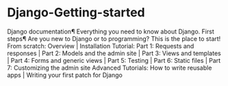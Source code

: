 # Django-Getting-started
Django documentation¶ Everything you need to know about Django.  First steps¶ Are you new to Django or to programming? This is the place to start!  From scratch: Overview | Installation Tutorial: Part 1: Requests and responses | Part 2: Models and the admin site | Part 3: Views and templates | Part 4: Forms and generic views | Part 5: Testing | Part 6: Static files | Part 7: Customizing the admin site Advanced Tutorials: How to write reusable apps | Writing your first patch for Django

